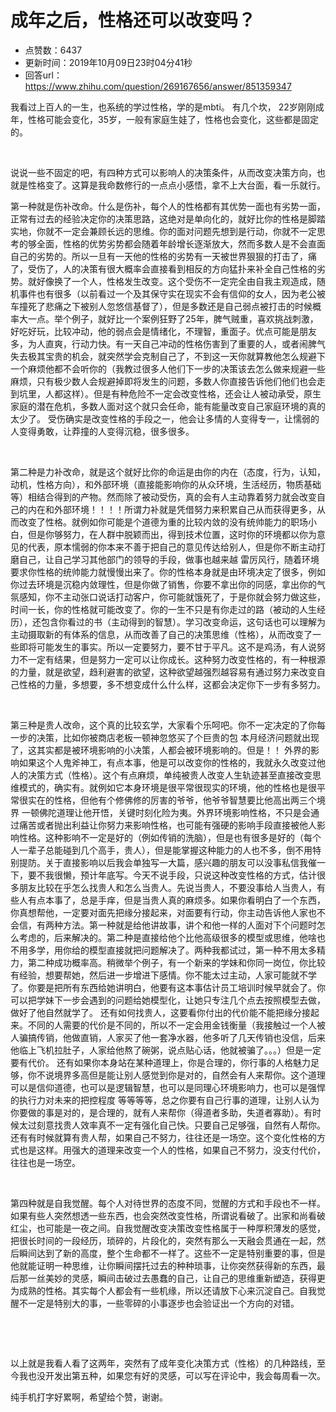 # 成年之后，性格还可以改变吗？
- 点赞数：6437
- 更新时间：2019年10月09日23时04分41秒
- 回答url：https://www.zhihu.com/question/269167656/answer/851359347
<body>
 <p data-pid="jMj_xfbe">我看过上百人的一生，也系统的学过性格，学的是mbti。 有几个坎， 22岁刚刚成年，性格可能会变化，35岁，一般有家庭生娃了，性格也会变化，这些都是固定的。</p>
 <p class="ztext-empty-paragraph"><br></p>
 <p data-pid="Oh-hj44z">说说一些不固定的吧，有四种方式可以影响人的决策条件，从而改变决策方向，也就是性格变了。这算是我命数修行的一点点小感悟，拿不上大台面，看一乐就行。</p>
 <p data-pid="E224bbBe">第一种就是伤补改命。什么是伤补，每个人的性格都有其优势一面也有劣势一面，正常有过去的经验决定你的决策思路，这绝对是单向化的，就好比你的性格是脚踏实地，你就不一定会兼顾长远的思维。你的面对问题先想到是行动，你就不一定思考的够全面，性格的优势劣势都会随着年龄增长逐渐放大，然而多数人是不会直面自己的劣势的。所以一旦有一天他的性格的劣势有一天被世界狠狠的打击了，痛了，受伤了，人的决策有很大概率会直接看到相反的方向猛扑来补全自己性格的劣势。就好像换了一个人，性格发生改变。这个受伤不一定完全由自我主观造成，随机事件也有很多（以前看过一个及其保守实在现实不会有信仰的女人，因为老公被车撞死了悲痛之下被别人忽悠信基督了），但是多数还是自己弱点被打击的时候概率大一点。举个例子，就好比一个案例狂野了25年，脾气贼重，喜欢挑战刺激，好吃好玩，比较冲动，他的弱点会是情绪化，不理智，重面子。优点可能是朋友多，为人直爽，行动力快。有一天自己冲动的性格伤害到了重要的人，或者闹脾气失去极其宝贵的机会，就突然学会克制自己了，不到这一天你就算教他怎么规避下一个麻烦他都不会听你的（我教过很多人他们下一步的决策该去怎么做来规避一些麻烦，只有极少数人会规避掉即将发生的问题，多数人你直接告诉他们他们也会走到坑里，人都这样）。但是有种危险不一定会改变性格，还会让人被动承受，原生家庭的潜在危机，多数人面对这个就只会任命，能有能量改变自己家庭环境的真的太少了。 受伤确实是改变性格的手段之一，他会让多情的人变得专一，让懦弱的人变得勇敢，让莽撞的人变得沉稳，很多很多。</p>
 <p class="ztext-empty-paragraph"><br></p>
 <p data-pid="tQLXG8FK">第二种是力补改命，就是这个就好比你的命运是由你的内在（态度，行为，认知，动机，性格方向），和外部环境（直接能影响你的从众环境，生活经历，物质基础等）相结合得到的产物。然而除了被动受伤，真的会有人主动靠着努力就会改变自己的内在和外部环境！！！！所谓力补就是凭借努力来积累自己从而获得更多，从而改变了性格。就例如你可能是个道德为重的比较内敛的没有统帅能力的职场小白，但是你够努力，在人群中脱颖而出，得到技术位置，这时你的环境都以你为意见的代表，原本懦弱的你本来不善于把自己的意见传达给别人，但是你不断主动打磨自己，让自己学习其他部门的领导的手段，做事也越来越 雷厉风行，随着环境要求你性格的统帅能力就慢慢出来了。你的性格本身就是由环境决定了很多，例如你过去环境是沉稳内敛理性，但是你做了销售，你要不拿出你的同感，拿出你的气氛感知，你不主动张口说话打动客户，你可能就饿死了，于是你就会努力做这些，时间一长，你的性格就可能改变了。你的一生不只是有你走过的路（被动的人生经历），还包含你看过的书（主动得到的智慧）。学习改变命运，这句话也可以理解为主动摄取新的有体系的信息，从而改善了自己的决策思维（性格），从而改变了一些即将可能发生的事实。所以一定要努力，要不甘于平凡。这不是鸡汤，有人说努力不一定有结果，但是努力一定可以让你成长。这种努力改变性格的，有一种根源的力量，就是欲望，趋利避害的欲望，这种欲望越强烈越容易有通过努力来改变自己性格的力量，多想要，多不想变成什么什么样，这都会决定你下一步有多努力。</p>
 <p class="ztext-empty-paragraph"><br></p>
 <p data-pid="CHyLM44u">第三种是贵人改命，这个真的比较玄学，大家看个乐呵吧。你不一定决定的了你每一步的决策，比如你被商店老板一顿神忽悠买了个巨贵的包 本月经济问题就出现了，这其实都是被环境影响的小决策，人都会被环境影响的。但是！！ 外界的影响如果这个人鬼斧神工，有点本事，他是可以改变你的性格的，我就永久改变过他人的决策方式（性格）。这个有点麻烦，单纯被贵人改变人生轨迹甚至直接改变思维模式的，确实有。就例如它本身环境是很平常很现实的环境，他的性格也是很平常很实在的性格，但他有个修佛修的厉害的爷爷，他爷爷智慧要比他高出两三个境界 一顿佛陀道理让他开悟，关键时刻化险为夷。外界环境影响性格，不只是会通过痛苦或者抛出利益让你努力来影响性格，也可能有强硬的影响手段直接被他人影响性格。这种影响不一定是好的（例如传销的洗脑），但是也有很多是好的（每个人一辈子总能碰到几个高手，贵人），但是能掌握这种能力的人也不多，倒不用特别提防。关于直接影响以后我会单独写一大篇，感兴趣的朋友可以没事私信我催一下，要不我很懒，预计年底写。今天不说手段，只说这种改变性格的方式，估计很多朋友比较在乎怎么找贵人和怎么当贵人。先说当贵人，不要没事给人当贵人，有些人有点本事了，总是手痒，但是当贵人真的麻烦多。如果你看明白了一个东西，你真想帮他，一定要对面先把缘分接起来，对面要有行动，你主动告诉他人家也不会信，有两种方法。第一种就是给他讲故事，讲个和他一样的人面对下个问题时怎么考虑的，后来解决的。第二种是直接给他个比他高级很多的模型或思维，他啥也不用多学，用你给的模型直接就把问题解决了。两种我都试过，第一种不用太多精力，第二种成功概率高。稍微举个例子，有一个新来的学妹和你同一岗位，你比较有经验，想要帮她，然后进一步增进下感情。你不能太过主动，人家可能就不学了。你要是把所有东西给她讲明白，他要有这本事估计员工培训时候早就会了。你可以把学妹下一步会遇到的问题给她模型化，让她只专注几个点去按照模型去做，做好了他自然就学了。 还有如何找贵人，这要看你付出的代价能不能把缘分接起来。不同的人需要的代价是不同的，所以不一定会用金钱衡量（我接触过一个人被人骗搞传销，他做直销，人家买了他一套净水器，他多听了几天传销也没信，后来他临上飞机拉肚子，人家给他熬了碗粥，说点贴心话，他就被骗了。。。）但是一定要有代价。 还有如果你本身站在某种道理上，你是合理的，你行事的人格魅力足够，你不说境界多高但是能让别人感觉到你是对的，自然会有人来帮你。这个道理可以是信仰道德，也可以是逻辑智慧，也可以是同理心环境影响力，也可以是强悍的执行力对未来的把控程度 等等等等，总之你要有自己行事的道理，让别人认为你要做的事是对的，是合理的，就有人来帮你（得道者多助，失道者寡助）。有时候太过刻意找贵人效率真不一定有强化自己快。只要自己足够强，自然有人帮你。还有有时候就算有贵人帮，如果自己不努力，往往还是一场空。这个变化性格的方式也是这样。用强大的道理来改变一个人的性格，如果自己不努力，没支付代价，往往也是一场空。</p>
 <p class="ztext-empty-paragraph"><br></p>
 <p data-pid="186QpSZE">第四种就是自我觉醒。每个人对待世界的态度不同，觉醒的方式和手段也不一样。如果有些人突然想透一些东西，也会突然改变性格，所谓说看破了。出家和尚看破红尘，也可能是一夜之间。自我觉醒改变决策改变性格属于一种厚积薄发的感觉，把很长时间的一段经历，琐碎的，片段化的，突然有那么一天融会贯通在一起，然后瞬间达到了新的高度，整个生命都不一样了。这些不一定是特别重要的事，但是他就能证明一种思维，让你瞬间摆托过去的种种琐事，让你突然获得新的东西，最后那一丝美妙的灵感，瞬间击破过去愚蠢的自己，让自己的思维重新塑造，获得更为成熟的性格。其实每个人都会有一些机缘，所以还请放下心来沉淀自己。自我觉醒不一定是特别大的事，一些零碎的小事逐步也会验证出一个方向的对错。</p>
 <p class="ztext-empty-paragraph"><br></p>
 <p class="ztext-empty-paragraph"><br></p>
 <p data-pid="Fvn9YHfH">以上就是我看人看了这两年，突然有了成年变化决策方式（性格）的几种路线，至今我也没开发出第五种，如果您有好的灵感，可以写在评论中，我会每周看一次。</p>
 <p data-pid="BZRHVPRz">纯手机打字好累啊，希望给个赞，谢谢。</p>
</body>